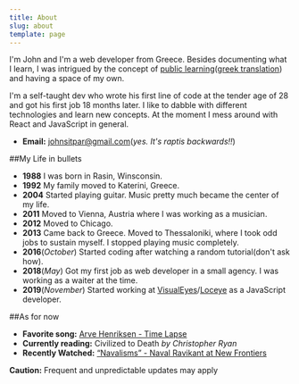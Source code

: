 ```yaml
---
title: About
slug: about
template: page
---
```


I'm John and I'm a web developer from Greece. Besides documenting what I learn, I was intrigued
by the concept of [public learning](https://www.swyx.io/writing/learn-in-public/)([greek translation](https://www.johnraptis.dev/learn-in-public-greek/)) and having a space of my own.

I'm a self-taught dev who wrote his first line of code at the tender age of 28 and got his first job 18 months later. I like to dabble with different technologies and learn new concepts. At the moment I mess around with React and JavaScript in general.

- **Email:** <a href="#0">johnsitpar@gmail.com</a>(_yes. It's raptis backwards!!_)

##My Life in bullets

- **1988** I was born in Rasin, Winsconsin.
- **1992** My family moved to Katerini, Greece.
- **2004** Started playing guitar. Music pretty much became the center of my life.
- **2011** Moved to Vienna, Austria where I was working as a musician.
- **2012** Moved to Chicago.
- **2013** Came back to Greece. Moved to Thessaloniki, where I took odd jobs to sustain myself. I stopped playing music completely.
- **2016**(_October_) Started coding after watching a random tutorial(don't ask how).
- **2018**(_May_) Got my first job as web developer in a small agency. I was working as a waiter at the time.
- **2019**(_November_) Started working at [VisualEyes](https://www.visualeyes.design/)/[Loceye](https://www.loceye.io/) as a JavaScript developer.

##As for now

- **Favorite song:** <a class="favourite-links" href="https://www.youtube.com/watch?v=JaXGxmWH9VY" target="_blank">Arve Henriksen - Time Lapse</a>
- **Currently reading:** Civilized to Death _by Christopher Ryan_
- **Recently Watched:** <a class="favourite-links" href="https://www.youtube.com/watch?v=GSW9MGmegOg" target="_blank">“Navalisms” - Naval Ravikant at New Frontiers
  </a>

<span class="caution-msg"> **Caution:** Frequent and unpredictable updates may apply </span>
